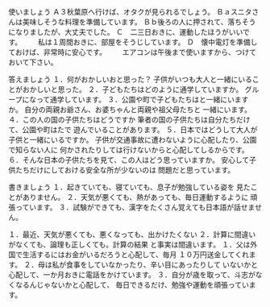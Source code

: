 使いましょう
Ａ３秋葉原へ行けば、オタクが見られるでしょう。
Ｂａスニタさんは美味しそうな料理を準備しています。
Ｂｂ後ろの人に押されて、落ちそうになりましたが、大丈夫でした。
Ｃ　二三日おきに、運動したほうがいいです。
　　私は１周間おきに、部屋をそうじしています。
Ｄ　懐中電灯を準備しておけば、非常時に安心です。
　　エアコンは午後まで使いますから、つけておいて下さい。

答えましょう
１．何がおかしいおと思った？
子供がいつも大人と一緒にいることがおかしいと思った。
２．子どもたちはどのように通学していますか。
グループになって通学しています。
３．公園や町で子どもたちはと一緒にいますか。
自分の両親お爺さん、お婆ちゃんと両親や祖父母たちと
一緒にいます。
４．この人の国の子供たちはどうですか
筆者の国の子供たちは自分たちだけて、公園や町はたで
遊んでいることがあります。
５．日本ではどうして大人が子供と一緒にいるですか。
子供が交通事故に遭わないように心配したり、公園で知らない人に
何かされたりしては行けないからと心配してしるからです。
６．そんな日本の子供たちを見て、この人はどう思っていますか。
安心して子供たちだけにしておける安全な所が少ないのは
問題だと思っています。

書きましょう
１．起きていても、寝ていても、息子が勉強している姿を
見たことがありません。
２．天気が悪くても、熱があっても、毎日運動するように
頑張っています。
３．試験ができても、漢字をたくさん覚えても日本語が話せません。

１．最近、天気が悪くても、悪くなっても、出かけたくない
２．計算に間違いがなくても、論理も正しくても。計算の結果
と事実は間違います。
１．父は外国で生活するにはお金がいるだろうと心配して、毎月
１０万円送金してくれます。
２．母は私が食事をしていなかったり、辛い目にあったりして
いないかと心配して、一か月おきに電話をかけています。
３．自分が歳を取って、斗志がなくなるんじゃないかと心配して、
毎日できるだけ、勉強や運動を頑張っています。
